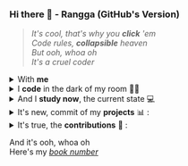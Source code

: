 ### Hi there 👋 - Rangga (GitHub's Version)

<!--
**ranggakd/ranggakd** is a ✨ _special_ ✨ repository because its `README.md` (this file) appears on your GitHub profile.

TODO:
- Make a github readme like:
    https://github.com/drkostas
    https://github.com/eddiejaoude
- Finish up the base64ed repo and deploy the GitHub pages of it
- Finish up the BookMan repo
-->

> *It's cool, that's why you* ***click*** *'em*  
*Code rules,* ***collapsible*** *heaven*  
*But ooh, whoa oh*  
*It's a cruel coder*  

<details>
<summary>
With <strong>me</strong>
</summary>
<center>

|  | I'm a / an |
| :--- | :---: |
| Programmer | ✔ |
| AI Tech Writer | ✔ |
| Data Practitioner | ✔ |
| Statistics & Math Addict | ✔ |
| Open Source Contributor | ✔ |
| Quantum Computing Enthusiast | ✔ |
</center>
</details>

<details>
<summary>
I <strong>code</strong> in the dark of my room 👨‍💻
</summary>
<div align="right">

And I predict my data, **forecasting** from afar (oh)  
"**Unittest**," but it's not just a few  
**Data analysis** keeps me on cue
</div>
</details>

<details>
<summary>
And I <strong>study now</strong>, the current state 💻
</summary>
<div align="right">

Of **Rust** and **Julia** to seal my fate (oh)  
And in **Python**, I find my worth  
"**SQL**", ain't that the geekiest you ever heard?  
I write those, grinding like a coder
</div>
</details>

<details>
<summary>
It's new, commit of my <strong>projects</strong> 📊 :
</summary>

| Project | Medium Story | DEV Blog |
| :---: | :---: | :---: |
| [Regression and Forecasting Metrics Exploration](https://github.com/ranggakd/DAIly/blob/main/ideas/regression_forecasting_metrics/Metrics_Exploration.ipynb) | [📖](https://medium.com/@ranggakd/forecasting-metrics-im-new-i-tried-let-s-talk-f6208c55bc3b) | [👨‍💻](https://dev.to/ranggakd/so-i-explored-forecasting-metrics-now-i-want-your-two-cents-30p0) |
| [Goodbye Average Rating System Hello Helpful Rating System](https://github.com/ranggakd/DAIly/blob/main/ideas/helpful_rating_system/Goodbye_Average_Rating_System_Hello_Helpful_Rating_System.ipynb) | [📖](https://medium.com/@ranggakd/rating-system-is-not-credible-anymore-so-i-propose-a-new-one-24d4b5926702) | [👨‍💻](https://dev.to/ranggakd/beyond-stars-the-helpful-rating-system-outshines-traditional-5-star-reviews-4ahe) |
| [Extract Smart Contract Address Using GraphQL API](https://github.com/ranggakd/DAIly/blob/main/projects/ethereum_address/Extract_Smart_Contract_Address_Using_GraphQL_API.ipynb) | | [👨‍💻](https://dev.to/ranggakd/leveraging-graphql-api-over-web-scraping-a-backend-approach-14km) |
| [Basic Steganography](https://github.com/ranggakd/steganography/blob/main/Exploring_Steganography_In_The_Wild_Part_1.ipynb) | [📖](https://medium.com/@ranggakd/exploring-steganography-in-the-wild-part-1-ea48e10ca607) | [👨‍💻](https://dev.to/ranggakd/exploring-steganography-in-the-wild-part-1-5hll) |
| [Fantastic Docs and Where to Find Them](https://github.com/ranggakd/DAIly/blob/main/tips/Fantastic_Docs_and_Where_to_Find_Them.ipynb) | [📖](https://medium.com/@ranggakd/fantastic-docs-and-where-to-find-them-27357e23429) | |
| | | [Python & SQL Online Judge Solutions](https://dev.to/ranggakd/series/20410) |
| | | [Data Catalog & Discovery](https://dev.to/ranggakd/series/16098) |
| | | [All About Testing](https://dev.to/ranggakd/series/22338) |
| | | [Dart Language](https://dev.to/ranggakd/series/24664) |
</details>

<details>
<summary>
It's true, the <strong>contributions</strong> 🤖 :
</summary>

| In English | Dalam Bahasa Indonesia |
| :---: | :---: |
| [Pre-Introduction BigOCheatSheet](https://github.com/ranggakd/BigOCheatSheet/tree/pr_only) | [Pra-Pendahuluan BigOCheatSheet](https://github.com/ranggakd/BigOCheatSheet) |
| | [Repository Link Donasi Palestina](https://github.com/ranggakd/Bantu_Palestina) |
| [Clean Code PHP with Refactoring section](https://github.com/ranggakd/clean-code-php/tree/pr_only) | [Kode Bersih PHP dengan bagian pemfaktoran ulang](https://github.com/ranggakd/clean-code-php) |
</details>

And it's ooh, whoa oh  
Here's my [*book number*](https://beacons.ai/ranggakd)
